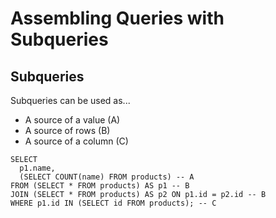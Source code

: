 # Assembling Queries with Subqueries

## Subqueries

Subqueries can be used as...  
* A source of a value (A)
* A source of rows (B)
* A source of a column (C)

```postgresql
SELECT 
  p1.name,
  (SELECT COUNT(name) FROM products) -- A
FROM (SELECT * FROM products) AS p1 -- B
JOIN (SELECT * FROM products) AS p2 ON p1.id = p2.id -- B
WHERE p1.id IN (SELECT id FROM products); -- C
```
